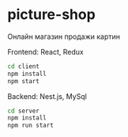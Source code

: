 # picture-shop

Онлайн магазин продажи картин

Frontend: React, Redux
```sh
cd client
npm install
npm start
```
Backend: Nest.js, MySql
```sh
cd server
npm install
npm run start
```
